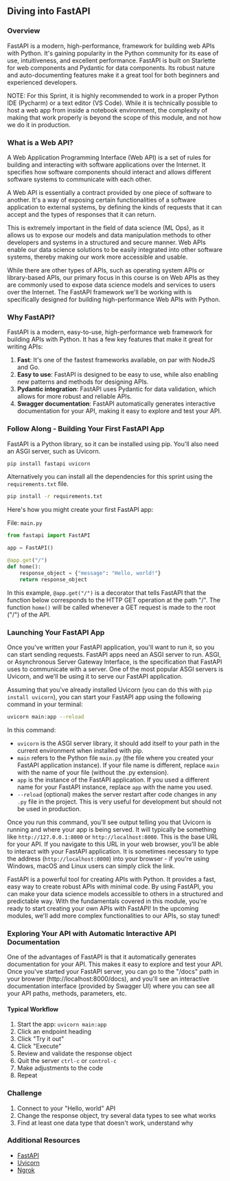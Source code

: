 ## Diving into FastAPI

### Overview

FastAPI is a modern, high-performance, framework for building web APIs with Python. It's gaining popularity in the Python community for its ease of use, intuitiveness, and excellent performance. FastAPI is built on Starlette for web components and Pydantic for data components. Its robust nature and auto-documenting features make it a great tool for both beginners and experienced developers.

NOTE: For this Sprint, it is highly recommended to work in a proper Python IDE (Pycharm) or a text editor (VS Code). While it is technically possible to host a web app from inside a notebook environment, the complexity of making that work properly is beyond the scope of this module, and not how we do it in production.

### What is a Web API?

A Web Application Programming Interface (Web API) is a set of rules for building and interacting with software applications over the Internet. It specifies how software components should interact and allows different software systems to communicate with each other. 

A Web API is essentially a contract provided by one piece of software to another. It's a way of exposing certain functionalities of a software application to external systems, by defining the kinds of requests that it can accept and the types of responses that it can return. 

This is extremely important in the field of data science (ML Ops), as it allows us to expose our models and data manipulation methods to other developers and systems in a structured and secure manner. Web APIs enable our data science solutions to be easily integrated into other software systems, thereby making our work more accessible and usable.

While there are other types of APIs, such as operating system APIs or library-based APIs, our primary focus in this course is on Web APIs as they are commonly used to expose data science models and services to users over the Internet. The FastAPI framework we'll be working with is specifically designed for building high-performance Web APIs with Python.

### Why FastAPI?

FastAPI is a modern, easy-to-use, high-performance web framework for building APIs with Python. It has a few key features that make it great for writing APIs:

1. **Fast**: It's one of the fastest frameworks available, on par with NodeJS and Go.
2. **Easy to use**: FastAPI is designed to be easy to use, while also enabling new patterns and methods for designing APIs.
3. **Pydantic integration**: FastAPI uses Pydantic for data validation, which allows for more robust and reliable APIs.
4. **Swagger documentation**: FastAPI automatically generates interactive documentation for your API, making it easy to explore and test your API.

### Follow Along - Building Your First FastAPI App

FastAPI is a Python library, so it can be installed using pip. You'll also need an ASGI server, such as Uvicorn.

```bash
pip install fastapi uvicorn
```

Alternatively you can install all the dependencies for this sprint using the `requirements.txt` file.

```bash
pip install -r requirements.txt
```

Here's how you might create your first FastAPI app:

File: `main.py`
```python
from fastapi import FastAPI

app = FastAPI()

@app.get("/")
def home():
    response_object = {"message": "Hello, world!"}
    return response_object
```

In this example, `@app.get("/")` is a decorator that tells FastAPI that the function below corresponds to the HTTP GET operation at the path "/". The function `home()` will be called whenever a GET request is made to the root ("/") of the API.

### Launching Your FastAPI App

Once you've written your FastAPI application, you'll want to run it, so you can start sending requests. FastAPI apps need an ASGI server to run. ASGI, or Asynchronous Server Gateway Interface, is the specification that FastAPI uses to communicate with a server. One of the most popular ASGI servers is Uvicorn, and we'll be using it to serve our FastAPI application.

Assuming that you've already installed Uvicorn (you can do this with `pip install uvicorn`), you can start your FastAPI app using the following command in your terminal:

```bash
uvicorn main:app --reload
```

In this command:

- `uvicorn` is the ASGI server library, it should add itself to your path in the current environment when installed with pip.
- `main` refers to the Python file `main.py` (the file where you created your FastAPI application instance). If your file name is different, replace `main` with the name of your file (without the .py extension).
- `app` is the instance of the FastAPI application. If you used a different name for your FastAPI instance, replace `app` with the name you used.
- `--reload` (optional) makes the server restart after code changes in any `.py` file in the project. This is very useful for development but should not be used in production.

Once you run this command, you'll see output telling you that Uvicorn is running and where your app is being served. It will typically be something like `http://127.0.0.1:8000` or `http://localhost:8000`. This is the base URL for your API. If you navigate to this URL in your web browser, you'll be able to interact with your FastAPI application. It is sometimes necessary to type the address (`http://localhost:8000`) into your browser - if you're using Windows, macOS and Linux users can simply click the link.

FastAPI is a powerful tool for creating APIs with Python. It provides a fast, easy way to create robust APIs with minimal code. By using FastAPI, you can make your data science models accessible to others in a structured and predictable way. With the fundamentals covered in this module, you're ready to start creating your own APIs with FastAPI! In the upcoming modules, we'll add more complex functionalities to our APIs, so stay tuned!

### Exploring Your API with Automatic Interactive API Documentation

One of the advantages of FastAPI is that it automatically generates documentation for your API. This makes it easy to explore and test your API. Once you've started your FastAPI server, you can go to the "/docs" path in your browser (http://localhost:8000/docs), and you'll see an interactive documentation interface (provided by Swagger UI) where you can see all your API paths, methods, parameters, etc.

#### Typical Workflow

1. Start the app: `uvicorn main:app`
2. Click an endpoint heading
3. Click "Try it out"
4. Click "Execute"
5. Review and validate the response object
6. Quit the server `ctrl-c` or `control-c`
7. Make adjustments to the code
8. Repeat

### Challenge
1. Connect to your "Hello, world" API
2. Change the response object, try several data types to see what works
3. Find at least one data type that doesn't work, understand why

### Additional Resources
- [FastAPI](https://fastapi.tiangolo.com/)
- [Uvicorn](https://www.uvicorn.org/)
- [Ngrok](https://ngrok.com/)
